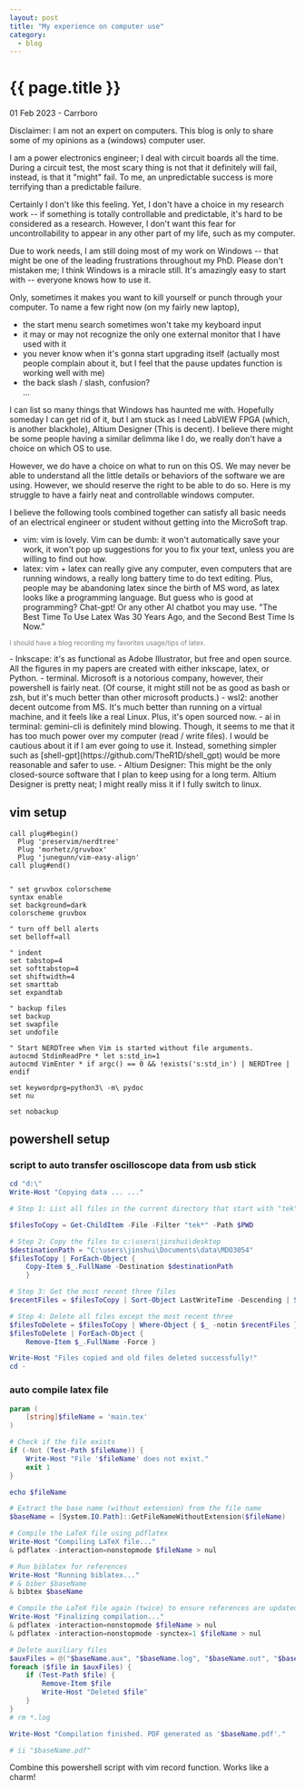 ```yaml
---
layout: post
title: "My experience on computer use"
category: 
  - blog
---
```


{{ page.title }}
================

<p class="meta">01 Feb 2023 - Carrboro</p>
Disclaimer: I am not an expert on computers. This blog is only to share some of my opinions as a (windows) computer user.

I am a power electronics engineer; I deal with circuit boards all the time. During a circuit test, the most scary thing is not that it definitely will fail, instead, is that it "might" fail. To me, an unpredictable success is more terrifying than a predictable failure. 

Certainly I don't like this feeling. Yet, I don't have a choice in my research work -- if something is totally controllable and predictable, it's hard to be considered as a research. However, I don't want this fear for uncontrollability to appear in any other part of my life, such as my computer. 

Due to work needs, I am still doing most of my work on Windows -- that might be one of the leading frustrations throughout my PhD. Please don't mistaken me; I think Windows is a miracle still. It's amazingly easy to start with -- everyone knows how to use it. 

Only, sometimes it makes you want to kill yourself or punch through your computer. To name a few right now (on my fairly new laptop), 
- the start menu search sometimes won't take my keyboard input
- it may or may not recognize the only one external monitor that I have used with it
- you never know when it's gonna start upgrading itself (actually most people complain about it, but I feel that the pause updates function is working well with me)
- the back slash / slash, confusion? <br>
... 

I can list so many things that Windows has haunted me with. Hopefully someday I can get rid of it, but I am stuck as I need LabVIEW FPGA (which, is another blackhole), Altium Designer (This is decent). I believe there might be some people having a similar delimma like I do, we really don't have a choice on which OS to use. 

However, we do have a choice on what to run on this OS. We may never be able to understand all the little details or behaviors of the software we are using. However, we should reserve the right to be able to do so. Here is my struggle to have a fairly neat and controllable windows computer. 

I believe the following tools combined together can satisfy all basic needs of an electrical engineer or student without getting into the MicroSoft trap.
- vim: vim is lovely. Vim can be dumb: it won't automatically save your work, it won't pop up suggestions for you to fix your text, unless you are willing to find out how. 
- latex: vim + latex can really give any computer, even computers that are running windows, a really long battery time to do text editing. Plus, people may be abandoning latex since the birth of MS word, as latex looks like a programming language. But guess who is good at programming? Chat-gpt! Or any other AI chatbot you may use. "The Best Time To Use Latex Was 30 Years Ago, and the Second Best Time Is Now."
<p style="color: gray; font-size: smaller;">I should have a blog recording my favorites usage/tips of latex.</p>
- Inkscape: it's as functional as Adobe Illustrator, but free and open source. All the figures in my papers are created with either inkscape, latex, or Python.
- terminal. Microsoft is a notorious company, however, their powershell is fairly neat. (Of course, it might still not be as good as bash or zsh, but it's much better than other microsoft products.)
- wsl2: another decent outcome from MS. It's much better than running on a virtual machine, and it feels like a real Linux. Plus, it's open sourced now.
- ai in terminal: gemini-cli is definitely mind blowing. Though, it seems to me that it has too much power over my computer (read / write files). I would be cautious about it if I am ever going to use it. Instead, something simpler such as [shell-gpt](https://github.com/TheR1D/shell_gpt) would be more reasonable and safer to use. 
- Altium Designer: This might be the only closed-source software that I plan to keep using for a long term. Altium Designer is pretty neat; I might really miss it if I fully switch to linux.


## vim setup
```.vimrc
call plug#begin()
  Plug 'preservim/nerdtree'
  Plug 'morhetz/gruvbox'
  Plug 'junegunn/vim-easy-align'
call plug#end()


" set gruvbox colorscheme
syntax enable
set background=dark
colorscheme gruvbox

" turn off bell alerts
set belloff=all

" indent
set tabstop=4
set softtabstop=4
set shiftwidth=4
set smarttab
set expandtab

" backup files
set backup
set swapfile
set undofile

" Start NERDTree when Vim is started without file arguments.
autocmd StdinReadPre * let s:std_in=1
autocmd VimEnter * if argc() == 0 && !exists('s:std_in') | NERDTree | endif

set keywordprg=python3\ -m\ pydoc
set nu

set nobackup
```


## powershell setup

### script to auto transfer oscilloscope data from usb stick
```powershell
cd "d:\"
Write-Host "Copying data ... ..."

# Step 1: List all files in the current directory that start with "tek"

$filesToCopy = Get-ChildItem -File -Filter "tek*" -Path $PWD

# Step 2: Copy the files to c:\users\jinshui\desktop
$destinationPath = "C:\users\jinshui\Documents\data\MDO3054"
$filesToCopy | ForEach-Object {
    Copy-Item $_.FullName -Destination $destinationPath
    }

# Step 3: Get the most recent three files
$recentFiles = $filesToCopy | Sort-Object LastWriteTime -Descending | Select-Object -First 3

# Step 4: Delete all files except the most recent three
$filesToDelete = $filesToCopy | Where-Object { $_ -notin $recentFiles }
$filesToDelete | ForEach-Object { 
	Remove-Item $_.FullName -Force }

Write-Host "Files copied and old files deleted successfully!"
cd -
```

### auto compile latex file
```powershell
param (
    [string]$fileName = 'main.tex'
)

# Check if the file exists
if (-Not (Test-Path $fileName)) {
    Write-Host "File '$fileName' does not exist."
    exit 1
}

echo $fileName

# Extract the base name (without extension) from the file name
$baseName = [System.IO.Path]::GetFileNameWithoutExtension($fileName)

# Compile the LaTeX file using pdflatex
Write-Host "Compiling LaTeX file..."
& pdflatex -interaction=nonstopmode $fileName > nul

# Run biblatex for references
Write-Host "Running biblatex..."
# & biber $baseName
& bibtex $baseName

# Compile the LaTeX file again (twice) to ensure references are updated
Write-Host "Finalizing compilation..."
& pdflatex -interaction=nonstopmode $fileName > nul
& pdflatex -interaction=nonstopmode -synctex=1 $fileName > nul

# Delete auxiliary files
$auxFiles = @("$baseName.aux", "$baseName.log", "$baseName.out", "$baseName.bbl", "$baseName.blg")
foreach ($file in $auxFiles) {
    if (Test-Path $file) {
        Remove-Item $file
        Write-Host "Deleted $file"
    }
}
# rm *.log

Write-Host "Compilation finished. PDF generated as '$baseName.pdf'."

# ii "$baseName.pdf"
```
Combine this powershell script with vim record function. Works like a charm!


